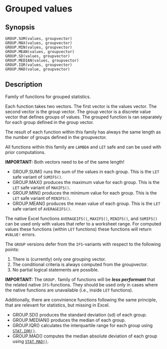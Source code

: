 # Grouped values

## Synopsis

```
GROUP.SUM(values, groupvector)
GROUP.MAX(values, groupvector)
GROUP.MIN(values, groupvector)
GROUP.MEAN(values, groupvector)
GROUP.SD(values, groupvector)
GROUP.MEDIAN(values, groupvector)
GROUP.IQR(values, groupvector)
GROUP.MAD(value, groupvector)
```

## Description

Family of functions for grouped statistics.

Each function takes two vectors. The first vector is the values vector. The second vector is the group vector. The group vector is a discrete value vector that defines groups of values. The grouped function is ran separately for each group defined in the group vector. 

The result of each function within this family has always the same length as the number of groups defined in the groupvector.

All functions within this family are `LAMBDA` and `LET` safe and can be used with prior computations. 

**IMPORTANT:** Both vectors need to be of the same length!

- GROUP.SUM() runs the sum of the values in each group. This is the `LET` safe variant of `SUMIFS()`.
- GROUP.MAX() produces the maximum value for each group. This is the `LET` safe variant of `MAXIFS()`.
- GROUP.MIN() produces the minimum value for each group.  This is the `LET` safe variant of `MINIFS()`.
- GROUP.MEAN() produces the mean value of each group. This is the `LET` safe variant of `AVERAGEIFS()`.

The native Excel functions `AVERAGEIFS()`, `MAXIFS()`,  `MINIFS()`, and `SUMIFS()` can be used only with values that refer to a worksheet range. For computed values these functions (within `LET` functions) these functions will return `#VALUE!` errors.

The `GROUP` versions defer from the `IFS`-variants with respect to the following points: 

1. There is (currently) only one grouping vector.
2. The conditional criteria is always computed from the groupvector. 
3. No partial logical statements are possible.

**IMPORTANT:** The `GROUP.` family of functions will be ***less performant*** that the related native `IFS`-functions. They should be used only in cases where the native functions are unavailable (i.e., inside `LET` functions).

Additionally, there are convinience functions following the same principle, that are relevant for statistics, but missing in Excel.

- GROUP.SD() produces the standard deviation (sd) of each group. 
- GROUP.MEDIAN() produces the median of each group.
- GROUP.IQR() calculates the interquartile range for each group using [`STAT.IQR()`](STAT_IQR.md).
- GROUP.MAD() computes the median absolute deviation of each group using [`STAT.MAD()`](STAT_MAD.md).
